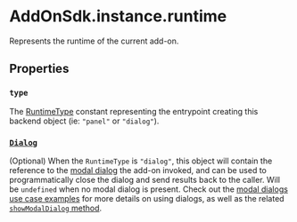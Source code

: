 # AddOnSdk.instance.runtime
Represents the runtime of the current add-on.

## Properties

### `type`
The [RuntimeType](addonsdk-constants.md) constant representing the entrypoint creating this backend object (ie: `"panel"` or `"dialog"`).

### [`Dialog`](../addonsdk/runtime-dialog.md) 
(Optional) When the `RuntimeType` is `"dialog"`, this object will contain the reference to the [modal dialog](runtime-dialog.md) the add-on invoked, and can be used to programmatically close the dialog and send results back to the caller. Will be `undefined` when no modal dialog is present. Check out the [modal dialogs use case examples](../../guides/develop/index.md#modal-dialogs) for more details on using dialogs, as well as the related [`showModalDialog` method](../addonsdk/addonsdk-app.md#showmodaldialog).